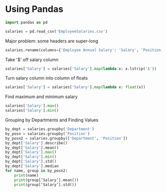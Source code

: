 # Using Pandas
```python
import pandas as pd

salaries = pd.read_csv('EmployeeSalaries.csv')
```
Major problem: some headers are super-long

```python
salaries.rename(columns={'Employee Annual Salary': 'Salary', 'Position Title': 'Position'}, inplace=True)
```
Take '$' off salary column
```python
salaries['Salary'] = salaries['Salary'].map(lambda x: x.lstrip('$'))
```

Turn salary column into column of floats

```python
salaries['Salary'] = salaries['Salary'].map(lambda x: float(x))
```

Find maximum and minimum salary
```python
salaries['Salary'].max()
salaries['Salary'].min()
```

Grouping by Departments and Finding Values
```python
by_dept = salaries.groupby('Department')
by_posn = salaries.groupby('Position')
by_posn2 = salaries.groupby(['Department', 'Position'])
by_dept['Salary'].describe()
by_dept['Salary'].mean()
by_dept['Salary'].max()
by_dept['Salary'].min()
by_dept['Salary'].std()
by_dept['Salary'].median
for name, group in by_posn2:
	print(name)
	print(group[‘Salary’].mean())
	print(group[‘Salary’].std())
```


